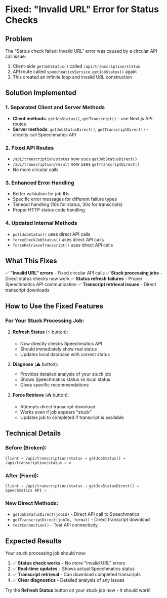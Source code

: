 # Fixed: "Invalid URL" Error for Status Checks

## Problem
The "Status check failed: Invalid URL" error was caused by a circular API call issue:
1. Client-side `getJobStatus()` called `/api/transcription/status`
2. API route called `speechmaticsService.getJobStatus()` again
3. This created an infinite loop and invalid URL construction

## Solution Implemented

### 1. **Separated Client and Server Methods**
- **Client methods**: `getJobStatus()`, `getTranscript()` - use Next.js API routes
- **Server methods**: `getJobStatusDirect()`, `getTranscriptDirect()` - directly call Speechmatics API

### 2. **Fixed API Routes**
- `/api/transcription/status` now uses `getJobStatusDirect()`
- `/api/transcription/result` now uses `getTranscriptDirect()`
- No more circular calls

### 3. **Enhanced Error Handling**
- Better validation for job IDs
- Specific error messages for different failure types
- Timeout handling (10s for status, 30s for transcripts)
- Proper HTTP status code handling

### 4. **Updated Internal Methods**
- `pollJobStatus()` uses direct API calls
- `forceCheckJobStatus()` uses direct API calls
- `forceRetrieveTranscript()` uses direct API calls

## What This Fixes

✅ **"Invalid URL" errors** - Fixed circular API calls
✅ **Stuck processing jobs** - Direct status checks now work
✅ **Status refresh failures** - Proper Speechmatics API communication
✅ **Transcript retrieval issues** - Direct transcript downloads

## How to Use the Fixed Features

### For Your Stuck Processing Job:

1. **Refresh Status** (⚡ button):
   - Now directly checks Speechmatics API
   - Should immediately show real status
   - Updates local database with correct status

2. **Diagnose** (⚠️ button):
   - Provides detailed analysis of your stuck job
   - Shows Speechmatics status vs local status
   - Gives specific recommendations

3. **Force Retrieve** (📥 button):
   - Attempts direct transcript download
   - Works even if job appears "stuck"
   - Updates job to completed if transcript is available

## Technical Details

### Before (Broken):
```
Client → /api/transcription/status → getJobStatus() → /api/transcription/status → ∞
```

### After (Fixed):
```
Client → /api/transcription/status → getJobStatusDirect() → Speechmatics API ✅
```

### New Direct Methods:
- `getJobStatusDirect(jobId)` - Direct API call to Speechmatics
- `getTranscriptDirect(jobId, format)` - Direct transcript download
- `testConnection()` - Test API connectivity

## Expected Results

Your stuck processing job should now:
1. ✅ **Status check works** - No more "Invalid URL" errors
2. ✅ **Real-time updates** - Shows actual Speechmatics status
3. ✅ **Transcript retrieval** - Can download completed transcripts
4. ✅ **Clear diagnostics** - Detailed analysis of any issues

Try the **Refresh Status** button on your stuck job now - it should work!
